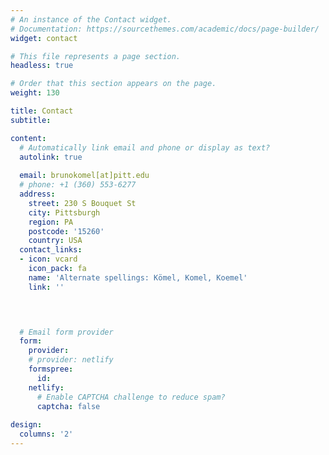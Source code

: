 ```yaml
---
# An instance of the Contact widget.
# Documentation: https://sourcethemes.com/academic/docs/page-builder/
widget: contact

# This file represents a page section.
headless: true

# Order that this section appears on the page.
weight: 130

title: Contact
subtitle:

content:
  # Automatically link email and phone or display as text?
  autolink: true
  
  email: brunokomel[at]pitt.edu
  # phone: +1 (360) 553-6277
  address:
    street: 230 S Bouquet St
    city: Pittsburgh
    region: PA
    postcode: '15260'
    country: USA
  contact_links:
  - icon: vcard
    icon_pack: fa
    name: 'Alternate spellings: Kömel, Komel, Koemel'
    link: ''



  
  # Email form provider
  form:
    provider:
    # provider: netlify
    formspree:
      id:
    netlify:
      # Enable CAPTCHA challenge to reduce spam?
      captcha: false
  
design:
  columns: '2'
---
```

